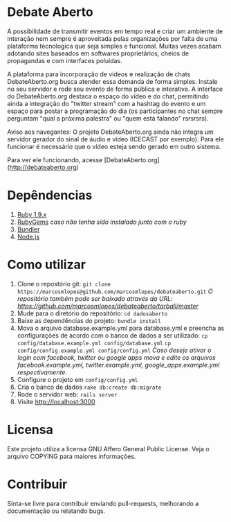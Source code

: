 # Debate Aberto
A possibilidade de transmitir eventos em tempo real e criar um ambiente de interação nem sempre é aproveitada pelas organizações por falta de uma plataforma tecnologica que seja simples e funcional. Muitas vezes acabam adotando sites baseados em softwares proprietários, cheios de propagandas e com interfaces poluidas.

A plataforma para incorporação de vídeos e realização de chats DebateAberto.org busca atender essa demanda de forma simples. Instale no seu servidor e rode seu evento de forma pública e interativa. A interface do DebateAberto.org destaca o espaço do vídeo e do chat, permitindo ainda a integração do "twitter stream" com a hashtag do evento e um espaço para postar a programação do dia (os participantes no chat sempre perguntam "qual a próxima palestra" ou "quem está falando" rsrsrsrs).

Aviso aos navegantes: O projeto DebateAberto.org ainda não integra um servidor gerador do sinal de áudio e vídeo (ICECAST por exemplo). Para ele funcionar é necessário que o vídeo esteja sendo gerado em outro sistema.

Para ver ele funcionando, acesse [DebateAberto.org] (http://debateaberto.org)

# Depêndencias
1. [Ruby 1.9.x](http://ruby-lang.org)
2. [RubyGems](http://rubygems.org/pages/download) *caso não tenha sido instalado junto com o ruby*
3. [Bundler](http://gembundler.com/)
4. [Node.js](http://nodejs.org/)

# Como utilizar
1. Clone o repostório git:
  `git clone https://marcosmlopes@github.com/marcosmlopes/debateaberto.git`
  *O repositório também pode ser baixado através da URL: <https://github.com/marcosmlopes/debateaberto/tarball/master>*
2. Mude para o diretório do repositório:
  `cd dadosaberto`
3. Baixe as dependências do projeto:
  `bundle install`
4. Mova o arquivo database.example.yml para database.yml e preencha as configurações de acordo com o banco de dados a ser utilizado:
  `cp config/database.example.yml config/database.yml`
  `cp config/config.example.yml config/config.yml`
  *Caso deseje ativar o login com facebook, twitter ou google apps mova e edite os arquivos facebook.example.yml, twitter.example.yml, google_apps.example.yml respectivamente.*
6. Configure o projeto em `config/config.yml`
7. Cria o banco de dados `rake db:create db:migrate`
8. Rode o servidor web:
  `rails server`
9. Visite <http://localhost:3000>

# Licensa
Este projeto utiliza a licensa GNU Affero General Public License. Veja o arquivo COPYING para maiores informações.

# Contribuir
Sinta-se livre para contribuir enviando pull-requests, melhorando a documentação ou relatando bugs.
